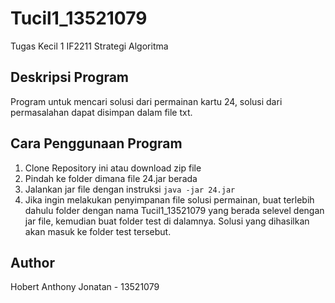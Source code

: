 # Tucil1_13521079
Tugas Kecil 1 IF2211 Strategi Algoritma

## Deskripsi Program 
Program untuk mencari solusi dari permainan kartu 24, solusi dari permasalahan dapat disimpan dalam file txt. 

## Cara Penggunaan Program
1. Clone Repository ini atau download zip file
2. Pindah ke folder dimana file 24.jar berada
3. Jalankan jar file dengan instruksi ```java -jar 24.jar```
4. Jika ingin melakukan penyimpanan file solusi permainan, buat terlebih dahulu folder dengan nama Tucil1_13521079 yang berada selevel dengan jar file, kemudian buat folder test di dalamnya. Solusi yang dihasilkan akan masuk ke folder test tersebut.

## Author 
Hobert Anthony Jonatan - 13521079
